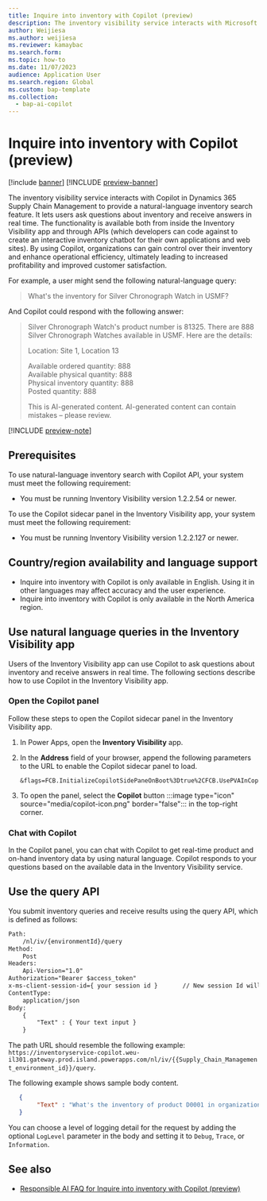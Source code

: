 ```yaml
---
title: Inquire into inventory with Copilot (preview)
description: The inventory visibility service interacts with Microsoft Copilot to provide a natural-language inventory search function. The functionality is available both from inside the Inventory Visibility app and through APIs (which developers can code against to create an interactive inventory chatbot for their own applications and web sites).
author: Weijiesa
ms.author: weijiesa
ms.reviewer: kamaybac
ms.search.form:
ms.topic: how-to
ms.date: 11/07/2023
audience: Application User
ms.search.region: Global
ms.custom: bap-template
ms.collection:
  - bap-ai-copilot
---
```



# Inquire into inventory with Copilot (preview)

[!include [banner](../includes/banner.md)]
[!INCLUDE [preview-banner](../includes/preview-banner.md)]

<!-- KFM: Preview until further notice -->

The inventory visibility service interacts with Copilot in Dynamics 365 Supply Chain Management to provide a natural-language inventory search feature. It lets users ask questions about inventory and receive answers in real time. The functionality is available both from inside the Inventory Visibility app and through APIs (which developers can code against to create an interactive inventory chatbot for their own applications and web sites). By using Copilot, organizations can gain control over their inventory and enhance operational efficiency, ultimately leading to increased profitability and improved customer satisfaction.

For example, a user might send the following natural-language query:

> What's the inventory for Silver Chronograph Watch in USMF?

And Copilot could respond with the following answer:

> Silver Chronograph Watch's product number is 81325. There are 888 Silver Chronograph Watches available in USMF. Here are the details:
>
> Location: Site 1, Location 13
>
> Available ordered quantity: 888<br>
> Available physical quantity: 888<br>
> Physical inventory quantity: 888<br>
> Posted quantity: 888
>
> This is AI-generated content. AI-generated content can contain mistakes – please review.

[!INCLUDE [preview-note](../includes/preview-note.md)]

## Prerequisites

To use natural-language inventory search with Copilot API, your system must meet the following requirement:

- You must be running Inventory Visibility version 1.2.2.54 or newer.

To use the Copilot sidecar panel in the Inventory Visibility app, your system must meet the following requirement:

- You must be running Inventory Visibility version 1.2.2.127 or newer.

## Country/region availability and language support

- Inquire into inventory with Copilot is only available in English. Using it in other languages may affect accuracy and the user experience.  
- Inquire into inventory with Copilot is only available in the North America region.

## Use natural language queries in the Inventory Visibility app

Users of the Inventory Visibility app can use Copilot to ask questions about inventory and receive answers in real time. The following sections describe how to use Copilot in the Inventory Visibility app.

### Open the Copilot panel

Follow these steps to open the Copilot sidecar panel in the Inventory Visibility app.

1. In Power Apps, open the **Inventory Visibility** app.
1. In the **Address** field of your browser, append the following parameters to the URL to enable the Copilot sidecar panel to load.

    ```text
    &flags=FCB.InitializeCopilotSidePaneOnBoot%3Dtrue%2CFCB.UsePVAInCopilot%3Dtrue%2CFCB.IsPPAPIHostedBotEnabled%3Dtrue&useServerResources=true
    ```

1. To open the panel, select the **Copilot** button :::image type="icon" source="media/copilot-icon.png" border="false"::: in the top-right corner.

### Chat with Copilot

In the Copilot panel, you can chat with Copilot to get real-time product and on-hand inventory data by using natural language. Copilot responds to your questions based on the available data in the Inventory Visibility service.

## Use the query API

You submit inventory queries and receive results using the query API, which is defined as follows:

```txt
Path:
    /nl/iv/{environmentId}/query
Method:
    Post
Headers:
    Api-Version="1.0"
Authorization="Bearer $access_token"
x-ms-client-session-id={ your session id }       // New session Id will clear chat history. 
ContentType:
    application/json
Body:
    {
        "Text" : { Your text input }
    }
```

The path URL should resemble the following example: `https://inventoryservice-copilot.weu-il301.gateway.prod.island.powerapps.com/nl/iv/{{Supply_Chain_Management_environment_id}}/query`.

The following example shows sample body content.

```json
   {
        "Text" : "What's the inventory of product D0001 in organization USMF, site 1, location 11?"
   }
```

You can choose a level of logging detail for the request by adding the optional `LogLevel` parameter in the body and setting it to `Debug`, `Trace`, or `Information`.


## See also

- [Responsible AI FAQ for Inquire into inventory with Copilot (preview)](../faq-inventory-query.md)
